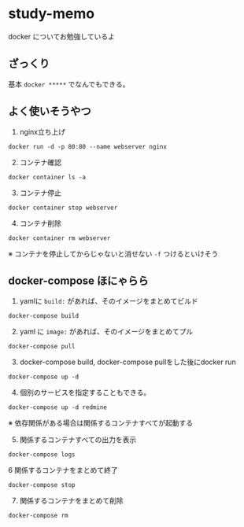 # study-memo

docker についてお勉強しているよ

## ざっくり
基本 `docker *****` でなんでもできる。

## よく使いそうやつ

1. nginx立ち上げ
```
docker run -d -p 80:80 --name webserver nginx
```

2. コンテナ確認
```
docker container ls -a
```

3. コンテナ停止
```
docker container stop webserver
```

4. コンテナ削除
```
docker container rm webserver
```
※ コンテナを停止してからじゃないと消せない `-f` つけるといけそう

## docker-compose ほにゃらら

1. yamlに `build:` があれば、そのイメージをまとめてビルド
```
docker-compose build
```
2. yaml に `image:` があれば、そのイメージをまとめてプル
```
docker-compose pull
```
3. docker-compose build, docker-compose pullをした後にdocker run
```
docker-compose up -d
```
4. 個別のサービスを指定することもできる。
```
docker-compose up -d redmine
```
※ 依存関係がある場合は関係するコンテナすべてが起動する

5. 関係するコンテナすべての出力を表示
```
docker-compose logs
```
6 関係するコンテナをまとめて終了
```
docker-compose stop
```
7. 関係するコンテナをまとめて削除
```
docker-compose rm
```
